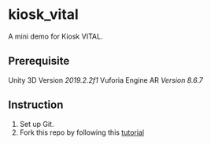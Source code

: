 # kiosk_vital
A mini demo for Kiosk VITAL.

## Prerequisite
Unity 3D Version *2019.2.2f1*
Vuforia Engine AR *Version 8.6.7*

## Instruction
1) Set up Git.
2) Fork this repo by following this [tutorial](https://help.github.com/en/github/getting-started-with-github/fork-a-repo)